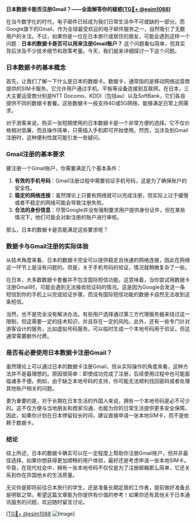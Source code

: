 **日本数据卡能否注册Gmail？——全面解答你的疑惑[[TG💪+ @esim1088](https://t.me/s/esim1088)]**

在当今数字化的时代，电子邮件已经成为我们日常生活中不可或缺的一部分。而Google旗下的Gmail，作为全球最受欢迎的电子邮件服务之一，自然吸引了无数用户的关注。不过，如果你是一位在日本旅行或居住的朋友，可能会遇到这样一个问题：**日本的数据卡是否可以用来注册Gmail账户？** 这个问题看似简单，但其实背后涉及不少技术细节和政策考量。今天，我们就来详细探讨一下这个问题。

### 日本数据卡的基本概念

首先，让我们了解一下什么是日本的数据卡。数据卡，通常指的是移动网络运营商提供的SIM卡服务，它允许用户通过手机、平板等设备连接到互联网。在日本，三大主要运营商分别是NTT Docomo、KDDI（包括au）以及SoftBank，它们各自提供不同的数据卡套餐。这些数据卡一般支持4G或5G网络，能够满足日常上网需求。

对于游客来说，购买一张短期使用的日本数据卡是一个非常方便的选择。它不仅价格相对低廉，而且操作简单，只需插入手机即可开始使用。然而，当涉及到Gmail注册时，这种便利性就可能引发一些疑问。

### Gmail注册的基本要求

要注册一个Gmail账户，你需要满足几个基本条件：

1. **有效的手机号码**：Gmail注册过程中需要验证手机号码，这是为了确保账户的安全性。
2. **稳定的网络连接**：虽然理论上只要有网络就可以完成注册，但实际上过于缓慢或者不稳定的网络可能会导致注册失败。
3. **合法的身份信息**：尽管Google并没有强制要求用户提供身份证件，但在某些情况下，他们可能会对新注册的账户进行审核。

那么，日本的数据卡是否能满足这些要求呢？

### 数据卡与Gmail注册的实际体验

从技术角度来看，日本的数据卡完全可以提供稳定且快速的网络连接，因此在网络这一环节上是没有问题的。但是，关于手机号码的验证，情况就稍微复杂了一些。

在日本，大多数数据卡套餐并不包含国际短信功能。这意味着，当你尝试用数据卡注册Gmail时，可能会遇到无法接收验证码的情况。这是因为Google会发送一条短信到你的手机上以完成验证步骤，而没有国际短信功能的数据卡自然无法收到这条短信。

当然，也不是完全没有解决办法。有些用户选择通过第三方代理服务器来绕过这一限制，但这需要一定的技术知识，并且存在一定的风险。此外，还有一些专门针对游客设计的服务，比如虚拟号码服务，可以临时生成一个本地号码用于验证，但这通常需要额外付费。

### 是否有必要使用日本数据卡注册Gmail？

虽然理论上可以通过日本的数据卡注册Gmail，但从实际操作的角度来看，这种方法并不是最理想的。原因很简单：即使成功完成了注册，后续使用过程中也可能面临诸多不便。例如，由于缺乏本地号码的支持，你可能无法顺利找回密码或者处理其他账户相关的问题。

更为重要的是，对于长期在日本生活的外国人来说，拥有一个本地号码是必不可少的。这不仅方便与当地朋友和商家沟通，也能为你的日常生活提供更多安全保障。因此，如果你计划在日本停留较长时间，建议直接申请一张本地SIM卡，而不是依赖于数据卡。

### 结论

综上所述，日本的数据卡确实可以在一定程度上帮助你注册Gmail账户，但并非最佳选择。如果你想获得更加顺畅的用户体验，最好还是考虑申请一张本地SIM卡。毕竟，在现代社会中，拥有一张本地号码不仅仅是为了注册邮箱那么简单，它还关系到你在异国他乡的生活质量。

无论你是即将前往日本旅行的学生，还是准备长期定居的工作者，提前做好准备总是明智之举。希望这篇文章能为你提供有价值的参考！如果你还有其他关于日本通讯服务的问题，欢迎随时留言讨论。

[[TG💪+ @esim1088](https://t.me/s/esim1088) ![Image](https://i.postimg.cc/4NQfJmqS/Snipaste-2025-05-13-00-14-12.png)]